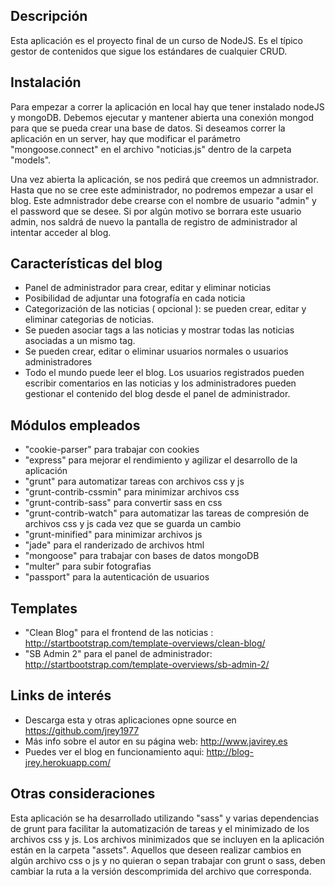## Descripción

  Esta aplicación es el proyecto final de un curso de NodeJS. Es el típico gestor de contenidos que sigue los estándares de cualquier CRUD.

## Instalación

  Para empezar a correr la aplicación en local hay que tener instalado nodeJS y mongoDB. Debemos ejecutar y mantener abierta una conexión mongod para que se pueda crear una base de datos. Si deseamos correr la aplicación en un server, hay que modificar el parámetro "mongoose.connect" en el archivo "noticias.js" dentro de la carpeta "models".

  Una vez abierta la aplicación, se nos pedirá que creemos un admnistrador. Hasta que no se cree este administrador, no podremos empezar a usar el blog. Este admnistrador debe crearse con el nombre de usuario "admin" y el password que se desee. Si por algún motivo se borrara este usuario admin, nos saldrá de nuevo la pantalla de registro de administrador al intentar acceder al blog.


## Características del blog

  * Panel de administrador para crear, editar y eliminar noticias
  * Posibilidad de adjuntar una fotografía en cada noticia
  * Categorización de las noticias ( opcional ): se pueden crear, editar y eliminar categorias de noticias.
  * Se pueden asociar tags a las noticias y mostrar todas las noticias asociadas a un mismo tag.
  * Se pueden crear, editar o eliminar usuarios normales o usuarios administradores
  * Todo el mundo puede leer el blog. Los usuarios registrados pueden escribir comentarios en las noticias y los administradores pueden gestionar el contenido del blog desde el panel de administrador.


## Módulos empleados

  * "cookie-parser" para trabajar con cookies
  * "express" para mejorar el rendimiento y agilizar el desarrollo de la aplicación
  * "grunt" para automatizar tareas con archivos css y js
  * "grunt-contrib-cssmin" para minimizar archivos css
  * "grunt-contrib-sass" para convertir sass en css
  * "grunt-contrib-watch" para automatizar las tareas de compresión de archivos css y js cada vez que se guarda un cambio
  * "grunt-minified" para minimizar archivos js
  * "jade" para el randerizado de archivos html
  * "mongoose" para trabajar con bases de datos mongoDB
  * "multer" para subir fotografias
  * "passport" para la autenticación de usuarios


## Templates

  * "Clean Blog" para el frontend de las noticias : http://startbootstrap.com/template-overviews/clean-blog/
  * "SB Admin 2" para el panel de administrador: http://startbootstrap.com/template-overviews/sb-admin-2/


## Links de interés

  * Descarga esta y otras aplicaciones opne source en https://github.com/jrey1977
  * Más info sobre el autor en su página web: http://www.javirey.es
  * Puedes ver el blog en funcionamiento aqui: http://blog-jrey.herokuapp.com/


## Otras consideraciones

  Esta aplicación se ha desarrollado utilizando "sass" y varias dependencias de grunt para facilitar la automatización de tareas y el minimizado de los archivos css y js. Los archivos minimizados que se incluyen en la aplicación están en la carpeta "assets". Aquellos que deseen realizar cambios en algún archivo css o js y no quieran o sepan trabajar con grunt o sass, deben cambiar la ruta a la versión descomprimida del archivo que corresponda.
